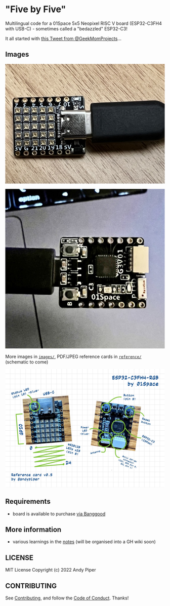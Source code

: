 # "Five by Five"

Multilingual code for a 01Space 5x5 Neopixel RISC V board (ESP32-C3FH4 with USB-C) - sometimes called a "bedazzled" ESP32-C3!

It all started with [this Tweet from @GeekMomProjects](https://twitter.com/GeekMomProjects/status/1479210241807900676)...

## Images

![01Space board](images/board-neopixels.jpeg)

![01Space board reverse](images/board-chips.jpeg)

More images in [`images/`](images/), PDF/JPEG reference cards in [`reference/`](reference/) (schematic to come)

![Annotated board](/reference/ESP32-C3FH4-RGB-reference.jpeg)

## Requirements

- board is available to purchase [via Banggood](https://banggood.com/ESP32-C3-Development-Board-RISC-V-WiFi-Bluetooth-IoT-Development-Board-Compatible-with-Python-p-1914005.html)

## More information

- various learnings in the [notes](notes.md) (will be organised into a GH wiki soon)

## LICENSE

MIT License Copyright (c) 2022 Andy Piper

## CONTRIBUTING

See [Contributing](./CONTRIBUTING.md), and follow the [Code of Conduct](.github/CODE_OF_CONDUCT.md). Thanks!
